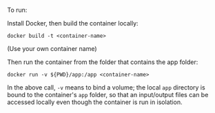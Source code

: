 To run:

Install Docker, then build the container locally:

`docker build -t <container-name>`

(Use your own container name)

Then run the container from the folder that contains the app folder:

`docker run -v ${PWD}/app:/app <container-name>`

In the above call, `-v` means to bind a volume; the local `app` directory is bound to the container's `app` folder, so that an input/output files can be accessed locally even though the container is run in isolation.
